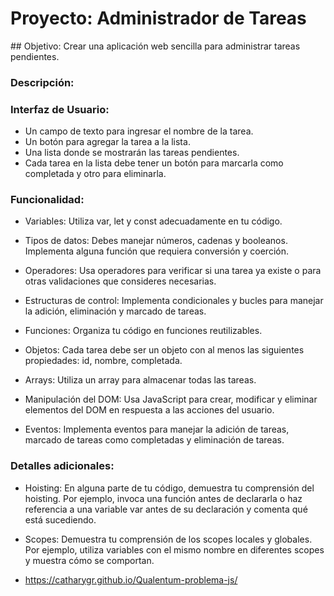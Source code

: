 # Proyecto: Administrador de Tareas

## Objetivo: Crear una aplicación web sencilla para administrar tareas pendientes.

### Descripción:

### Interfaz de Usuario:

- Un campo de texto para ingresar el nombre de la tarea.
- Un botón para agregar la tarea a la lista.
- Una lista donde se mostrarán las tareas pendientes.
- Cada tarea en la lista debe tener un botón para marcarla como completada y otro para eliminarla.

### Funcionalidad:

- Variables: Utiliza var, let y const adecuadamente en tu código.

- Tipos de datos: Debes manejar números, cadenas y booleanos. Implementa alguna función que requiera conversión y coerción.

- Operadores: Usa operadores para verificar si una tarea ya existe o para otras validaciones que consideres necesarias.

- Estructuras de control: Implementa condicionales y bucles para manejar la adición, eliminación y marcado de tareas.

- Funciones: Organiza tu código en funciones reutilizables.

- Objetos: Cada tarea debe ser un objeto con al menos las siguientes propiedades: id, nombre, completada.

- Arrays: Utiliza un array para almacenar todas las tareas.

- Manipulación del DOM: Usa JavaScript para crear, modificar y eliminar elementos del DOM en respuesta a las acciones del usuario.

- Eventos: Implementa eventos para manejar la adición de tareas, marcado de tareas como completadas y eliminación de tareas.

### Detalles adicionales:

- Hoisting: En alguna parte de tu código, demuestra tu comprensión del hoisting. Por ejemplo, invoca una función antes de declararla o haz referencia a una variable var antes de su declaración y comenta qué está sucediendo.

- Scopes: Demuestra tu comprensión de los scopes locales y globales. Por ejemplo, utiliza variables con el mismo nombre en diferentes scopes y muestra cómo se comportan.

- https://catharygr.github.io/Qualentum-problema-js/
